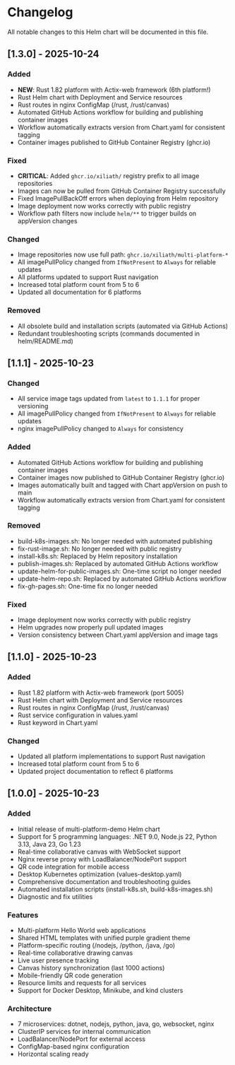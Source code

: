 # Changelog

All notable changes to this Helm chart will be documented in this file.

## [1.3.0] - 2025-10-24

### Added
- **NEW**: Rust 1.82 platform with Actix-web framework (6th platform!)
- Rust Helm chart with Deployment and Service resources
- Rust routes in nginx ConfigMap (/rust, /rust/canvas)
- Automated GitHub Actions workflow for building and publishing container images
- Workflow automatically extracts version from Chart.yaml for consistent tagging
- Container images published to GitHub Container Registry (ghcr.io)

### Fixed
- **CRITICAL**: Added `ghcr.io/xiliath/` registry prefix to all image repositories
- Images can now be pulled from GitHub Container Registry successfully
- Fixed ImagePullBackOff errors when deploying from Helm repository
- Image deployment now works correctly with public registry
- Workflow path filters now include `helm/**` to trigger builds on appVersion changes

### Changed
- Image repositories now use full path: `ghcr.io/xiliath/multi-platform-*`
- All imagePullPolicy changed from `IfNotPresent` to `Always` for reliable updates
- All platforms updated to support Rust navigation
- Increased total platform count from 5 to 6
- Updated all documentation for 6 platforms

### Removed
- All obsolete build and installation scripts (automated via GitHub Actions)
- Redundant troubleshooting scripts (commands documented in helm/README.md)

## [1.1.1] - 2025-10-23

### Changed
- All service image tags updated from `latest` to `1.1.1` for proper versioning
- All imagePullPolicy changed from `IfNotPresent` to `Always` for reliable updates
- nginx imagePullPolicy changed to `Always` for consistency

### Added
- Automated GitHub Actions workflow for building and publishing container images
- Container images now published to GitHub Container Registry (ghcr.io)
- Images automatically built and tagged with Chart appVersion on push to main
- Workflow automatically extracts version from Chart.yaml for consistent tagging

### Removed
- build-k8s-images.sh: No longer needed with automated publishing
- fix-rust-image.sh: No longer needed with public registry
- install-k8s.sh: Replaced by Helm repository installation
- publish-images.sh: Replaced by automated GitHub Actions workflow
- update-helm-for-public-images.sh: One-time script no longer needed
- update-helm-repo.sh: Replaced by automated GitHub Actions workflow
- fix-gh-pages.sh: One-time fix no longer needed

### Fixed
- Image deployment now works correctly with public registry
- Helm upgrades now properly pull updated images
- Version consistency between Chart.yaml appVersion and image tags

## [1.1.0] - 2025-10-23

### Added
- Rust 1.82 platform with Actix-web framework (port 5005)
- Rust Helm chart with Deployment and Service resources
- Rust routes in nginx ConfigMap (/rust, /rust/canvas)
- Rust service configuration in values.yaml
- Rust keyword in Chart.yaml

### Changed
- Updated all platform implementations to support Rust navigation
- Increased total platform count from 5 to 6
- Updated project documentation to reflect 6 platforms

## [1.0.0] - 2025-10-23

### Added
- Initial release of multi-platform-demo Helm chart
- Support for 5 programming languages: .NET 9.0, Node.js 22, Python 3.13, Java 23, Go 1.23
- Real-time collaborative canvas with WebSocket support
- Nginx reverse proxy with LoadBalancer/NodePort support
- QR code integration for mobile access
- Desktop Kubernetes optimization (values-desktop.yaml)
- Comprehensive documentation and troubleshooting guides
- Automated installation scripts (install-k8s.sh, build-k8s-images.sh)
- Diagnostic and fix utilities

### Features
- Multi-platform Hello World web applications
- Shared HTML templates with unified purple gradient theme
- Platform-specific routing (/nodejs, /python, /java, /go)
- Real-time collaborative drawing canvas
- Live user presence tracking
- Canvas history synchronization (last 1000 actions)
- Mobile-friendly QR code generation
- Resource limits and requests for all services
- Support for Docker Desktop, Minikube, and kind clusters

### Architecture
- 7 microservices: dotnet, nodejs, python, java, go, websocket, nginx
- ClusterIP services for internal communication
- LoadBalancer/NodePort for external access
- ConfigMap-based nginx configuration
- Horizontal scaling ready
